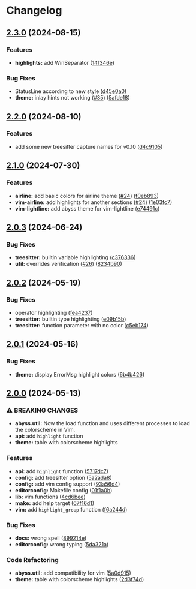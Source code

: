 # Changelog

## [2.3.0](https://github.com/barrientosvctor/abyss.nvim/compare/v2.2.0...v2.3.0) (2024-08-15)


### Features

* **highlights:** add WinSeparator ([141346e](https://github.com/barrientosvctor/abyss.nvim/commit/141346eed5ae01af0c688c93f96f67e561e7a070))


### Bug Fixes

* StatusLine according to new style ([d45e0a0](https://github.com/barrientosvctor/abyss.nvim/commit/d45e0a0f26209d1942f2684dcda9421a38d7e0d6))
* **theme:** inlay hints not working ([#35](https://github.com/barrientosvctor/abyss.nvim/issues/35)) ([5afde18](https://github.com/barrientosvctor/abyss.nvim/commit/5afde18ccf5df4a001ee492705af5c4027f64702))

## [2.2.0](https://github.com/barrientosvctor/abyss.nvim/compare/v2.1.0...v2.2.0) (2024-08-10)


### Features

* add some new treesitter capture names for v0.10 ([d4c9105](https://github.com/barrientosvctor/abyss.nvim/commit/d4c910500af8c14cc5fe1a9ae46d729b520f2b6a))

## [2.1.0](https://github.com/barrientosvctor/abyss.nvim/compare/v2.0.3...v2.1.0) (2024-07-30)


### Features

* **airline:** add basic colors for airline theme ([#24](https://github.com/barrientosvctor/abyss.nvim/issues/24)) ([f0eb893](https://github.com/barrientosvctor/abyss.nvim/commit/f0eb893555fcd4c206be827c378439872d81ef1e))
* **vim-airline:** add highlights for another sections ([#24](https://github.com/barrientosvctor/abyss.nvim/issues/24)) ([1e03fc7](https://github.com/barrientosvctor/abyss.nvim/commit/1e03fc71838863859df17226d9491426935f5b6f))
* **vim-lightline:** add abyss theme for vim-lightline ([e74491c](https://github.com/barrientosvctor/abyss.nvim/commit/e74491c6c615244c04bcd441d1fa9a15fcf9d46c))

## [2.0.3](https://github.com/barrientosvctor/abyss.nvim/compare/v2.0.2...v2.0.3) (2024-06-24)


### Bug Fixes

* **treesitter:** builtin variable highlighting ([c376336](https://github.com/barrientosvctor/abyss.nvim/commit/c37633662deceb432d67ab91568211fcc9a5063e))
* **util:** overrides verification ([#26](https://github.com/barrientosvctor/abyss.nvim/issues/26)) ([8234b90](https://github.com/barrientosvctor/abyss.nvim/commit/8234b90af0724f420cd50586663e4da9edbe3fb4))

## [2.0.2](https://github.com/barrientosvctor/abyss.nvim/compare/v2.0.1...v2.0.2) (2024-05-19)


### Bug Fixes

* operator highlighting ([fea4237](https://github.com/barrientosvctor/abyss.nvim/commit/fea423706cce405e0274b1103ac0800cf17d932e))
* **treesitter:** builtin type highlighting ([e09b15b](https://github.com/barrientosvctor/abyss.nvim/commit/e09b15bbef41613bb04e2d71dbb55ac5d9407cfb))
* **treesitter:** function parameter with no color ([c5eb174](https://github.com/barrientosvctor/abyss.nvim/commit/c5eb174c2a950c3e4036e78ef7c516a3cfa61936))

## [2.0.1](https://github.com/barrientosvctor/abyss.nvim/compare/v2.0.0...v2.0.1) (2024-05-16)


### Bug Fixes

* **theme:** display ErrorMsg highlight colors ([6b4b426](https://github.com/barrientosvctor/abyss.nvim/commit/6b4b4262eec559fb275b26347a685fe3b882e7ed))

## [2.0.0](https://github.com/barrientosvctor/abyss.nvim/compare/v1.5.0...v2.0.0) (2024-05-13)


### ⚠ BREAKING CHANGES

* **abyss.util:** Now the load function and uses different processes to load the colorscheme in Vim.
* **api:** add `highlight` function
* **theme:** table with colorscheme highlights

### Features

* **api:** add `highlight` function ([5717dc7](https://github.com/barrientosvctor/abyss.nvim/commit/5717dc75a2bf1bf961e6502b98cfc512b4f9bfb9))
* **config:** add treesitter option ([5a2ada8](https://github.com/barrientosvctor/abyss.nvim/commit/5a2ada83d2a82d5eac886b7b4ae2c25bc22bfa47))
* **config:** add vim config support ([93a56d4](https://github.com/barrientosvctor/abyss.nvim/commit/93a56d41fc4996cd0a6d32bbf097bd841c7796dd))
* **editorconfig:** Makefile config ([01f1a0b](https://github.com/barrientosvctor/abyss.nvim/commit/01f1a0b54604ce5d276bbe57f27bfe35330176d9))
* **lib:** vim functions ([4cd6bee](https://github.com/barrientosvctor/abyss.nvim/commit/4cd6bee6787ae14486ccbc55180f7b5347ef0c45))
* **make:** add help target ([67f16d1](https://github.com/barrientosvctor/abyss.nvim/commit/67f16d19b5a98079276558c4a3f49dc4e03cc67c))
* **vim:** add `highlight_group` function ([f6a244d](https://github.com/barrientosvctor/abyss.nvim/commit/f6a244d1491a94f0df35803e5da89c29ff0d8aad))


### Bug Fixes

* **docs:** wrong spell ([899214e](https://github.com/barrientosvctor/abyss.nvim/commit/899214ec5a016cad93098fcd26ac39dd731e9735))
* **editorconfig:** wrong typing ([5da321a](https://github.com/barrientosvctor/abyss.nvim/commit/5da321adad7098c4a06016c41d9efb8d2dd6bf0c))


### Code Refactoring

* **abyss.util:** add compatibility for vim ([5a0d915](https://github.com/barrientosvctor/abyss.nvim/commit/5a0d915ab761b9b0ed6dadfbd2028551d362240c))
* **theme:** table with colorscheme highlights ([2d3f74d](https://github.com/barrientosvctor/abyss.nvim/commit/2d3f74ded1ff326514ae279cc46ba6eb00387d6b))
